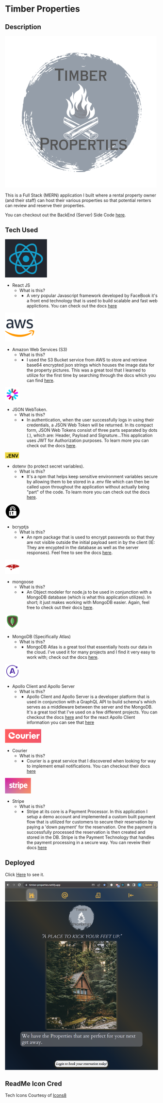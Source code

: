 # Timber Properties 

## Description
![ScreenShot](./src/assets/timber-prop-logo.png)

This is a Full Stack (MERN) application I built where a rental property owner (and their staff) can host their various properties so that potential renters can review and reserve their properties.

You can checkout out the BackEnd (Server) Side Code [here](https://github.com/mjh1985codeman/timber-ridge).

## Tech Used

![react-logo](./src/assets/react-logo.png)
- React JS
    - What is this?
    - - A very popular Javascript framework developed by FaceBook it's a front end technology that is used to build scalable and fast web applictions.  You can check out the docs [here](https://react.dev/)

![aws-logo](./src/assets/icons8-amazon-web-services-96.png)
- Amazon Web Services (S3)
    - What is this?
    - - I used the S3 Bucket service from AWS to store and retrieve base64 encrypted json strings which houses the image data for the property pictures.  This was a great tool that I learned to utilize for the first time by searching through the docs which you can find [here](https://aws.amazon.com/s3/).  

![logo](./src/assets/icons8-json-web-token-48.png)
- JSON WebToken.
   - What is this? 
   - - In authentication, when the user successfully logs in using their credentials, a JSON Web Token will be returned.  In its compact form, JSON Web Tokens consist of three parts separated by dots (.), which are: Header, Payload and Signature...This application uses JWT for Authorization purposes.  To learn more you can check out the docs [here](https://jwt.io/introduction).

![logo](./src/assets/dot_env.png)
- dotenv (to protect secret variables). 
    - What is this? 
    - - It's a npm that helps keep sensitive environment variables secure by allowing them to be stored in a .env file which can then be called upon throughout the application without actually being "part" of the code.  To learn more you can check out the docs [here](https://www.npmjs.com/package/dotenv).

![logo](./src/assets/icons8-encrypt-50.png)
- bcryptjs
    - What is this?
    - - An npm package that is used to encrypt passwords so that they are not visible outside the initial payload sent in by the client (IE: They are encypted in the database as well as the server responses).  Feel free to see the docs [here](https://www.npmjs.com/package/bcryptjs).

![mongoose-logo](./src/assets/icons8-mongoose-48.png)
- mongoose
    - What is this? 
    - - An Object modeler for node.js to be used in conjunction with a MongoDB database (which is what this application utilizes).  In short; it just makes working with MongoDB easier. Again, feel free to check out their docs [here](https://mongoosejs.com/docs/guide.html).

![mongodb-logo](./src/assets/icons8-mongodb-48.png)
- MongoDB (Specifically Atlas)
    - What is this?
    - - MongoDB Atlas is a great tool that essentially hosts our data in the cloud.  I've used it for many projects and I find it very easy to work with; check out the docs [here](https://www.mongodb.com/docs/atlas/getting-started/).

![apollo-logo](./src/assets/icons8-apollo-48.png)
- Apollo Client and Apollo Server
    - What is this?
    - - Apollo Client and Apollo Server is a developer platform that is used in conjunction with a GraphQL API to build schema's which serves as a middleware between the server and the MongoDB.  It's a great tool that I've used on a few different projects.  You can checkout the docs [here](https://www.apollographql.com/docs/) and for the react Apollo Client information you can see that [here](https://www.apollographql.com/docs/react)

![courier-logo](./src//assets/courier_logo.png)
- Courier
    - What is this?
    - - Courier is a great service that I discovered when looking for way to implement email notifications.  You can checkout their docs [here](https://www.courier.com/docs/)

![stripe-logo](./src/assets/stripe-logo.png)
- Stripe
    - What is this?
    - - Stripe at its core is a Payment Processor.  In this application I setup a demo account and implemented a custom built payment flow that is utilized for customers to secure their reservation by paying a 'down payment' for the reservation.  One the payment is successfully processed the reservation is then created and stored in the DB.  Stripe is the Payment Technology that handles the payment processing in a secure way.  You can reveiw their docs [here](https://stripe.com/docs/payments)


## Deployed
Click [Here](https://timber-properties.netlify.app/) to see it. 

![deployed-ss](./src/assets/deployedSS.png)

## ReadMe Icon Cred
Tech Icons Courtesy of <a target="_blank" href="https://icons8.com">Icons8</a>





